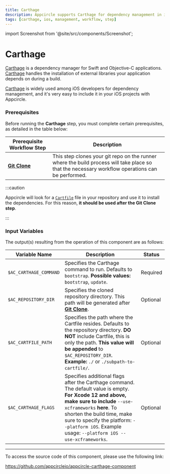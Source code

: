 ```yaml
---
title: Carthage
description: Appcircle supports Carthage for dependency management in iOS projects.
tags: [carthage, ios, management, workflow, step]
---
```


import Screenshot from '@site/src/components/Screenshot';

# Carthage

[Carthage](https://github.com/Carthage/Carthage) is a dependency manager for Swift and Objective-C applications. [Carthage](https://github.com/Carthage/Carthage) handles the installation of external libraries your application depends on during a build.

[Carthage](https://github.com/Carthage/Carthage) is widely used among iOS developers for dependency management, and it's very easy to include it in your iOS projects with Appcircle.

### Prerequisites

Before running the **Carthage** step, you must complete certain prerequisites, as detailed in the table below:

| Prerequisite Workflow Step                      | Description                                     |
|-------------------------------------------------|-------------------------------------------------|
| [**Git Clone**](/workflows/common-workflow-steps/git-clone) | This step clones your git repo on the runner where the build process will take place so that the necessary workflow operations can be performed. |

<Screenshot url='https://cdn.appcircle.io/docs/assets/BE2828-cartOrder.png' />

:::caution

Appcircle will look for a [`Cartfile`](https://github.com/Carthage/Carthage/blob/master/Documentation/Artifacts.md) file in your repository and use it to install the dependencies. For this reason, **it should be used after the Git Clone step**.

:::

### Input Variables

The output(s) resulting from the operation of this component are as follows:

<Screenshot url='https://cdn.appcircle.io/docs/assets/BE2828-cartInput.png' />

| Variable Name                 | Description                                    | Status 			|
|-------------------------------|------------------------------------------------|------------------|
| `$AC_CARTHAGE_COMMAND`        | Specifies the Carthage command to run. Defaults to `bootstrap`. **Possible values:** `bootstrap`, `update`. | Required |
| `$AC_REPOSITORY_DIR`          | Specifies the cloned repository directory. This path will be generated after [**Git Clone**](/workflows/common-workflow-steps/git-clone).| Optional |
| `$AC_CARTFILE_PATH`           | Specifies the path where the Cartfile resides. Defaults to the repository directory. **DO NOT** include Cartfile, this is only the path. **This value will be appended** to `$AC_REPOSITORY_DIR`. **Example:** `./` or `./subpath-to-cartfile/`. | Optional |
| `$AC_CARTHAGE_FLAGS`          | Specifies additional flags after the Carthage command. The default value is empty. **For Xcode 12 and above, make sure to include** `--use-xcframeworks` **here**. To shorten the build time, make sure to specify the platform: `--platform iOS`. Example usage: `--platform iOS --use-xcframeworks`. | Optional |

---

To access the source code of this component, please use the following link:

https://github.com/appcircleio/appcircle-carthage-component